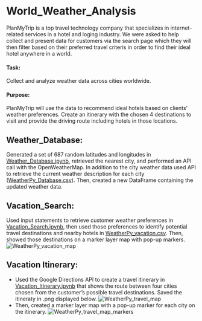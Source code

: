 # World_Weather_Analysis
PlanMyTrip is a top travel technology company that specializes in internet-related services in a hotel and loging industry. We were asked to help collect and present data for customers via the search page which they will then filter based on their preferred travel criteris in order to find their ideal hotel anywhere in a world.

#### Task:
Collect and analyze weather data across cities worldwide.
#### Purpose:
PlanMyTrip will use the data to recommend ideal hotels based on clients' weather preferences. Create an itinerary with the chosen 4 destinations to visit and provide the driving route including hotels in those locations.

## Weather_Database:
Generated a set of 687 random latitudes and longitudes in [Weather_Database.ipynb](https://github.com/Cryptotwister/World_Weather_Analysis/blob/main/Weather_Database/Weather_Database.ipynb), retrieved the nearest city, and performed an API call with the OpenWeatherMap. In addition to the city weather data used API to retrieve the current weather description for each city ([WeatherPy_Database.csv](https://github.com/Cryptotwister/World_Weather_Analysis/blob/main/Weather_Database/WeatherPy_Database.csv)). Then, created a new DataFrame containing the updated weather data.

## Vacation_Search:
Used input statements to retrieve customer weather preferences in [Vacation_Search.ipynb](https://github.com/Cryptotwister/World_Weather_Analysis/blob/main/Vacation_Search/Vacation_Search.ipynb), then used those preferences to identify potential travel destinations and nearby hotels in [WeatherPy_vacation.csv](https://github.com/Cryptotwister/World_Weather_Analysis/blob/main/Vacation_Search/WeatherPy_vacation.csv). Then, showed those destinations on a marker layer map with pop-up markers.
![WeatherPy_vacation_map](https://user-images.githubusercontent.com/42978221/145732063-43402f55-48af-4ba4-b7f8-c2e51df2ab8c.png)

## Vacation Itinerary:
* Used the Google Directions API to create a travel itinerary in [Vacation_Itinerary.ipynb](https://github.com/Cryptotwister/World_Weather_Analysis/blob/main/Vacation_Itinerary/Vacation_Itinerary.ipynb) that shows the route between four cities chosen from the customer’s possible travel destinations. Saved the itineraty in .png displayed below.
![WeatherPy_travel_map](https://user-images.githubusercontent.com/42978221/145732109-25118ebb-48f0-4881-b2cd-4e51d1ba498a.png)
* Then, created a marker layer map with a pop-up marker for each city on the itinerary.
![WeatherPy_travel_map_markers](https://user-images.githubusercontent.com/42978221/145732101-dceec7e4-1e26-44ba-b4c2-3965b54511fe.png)
